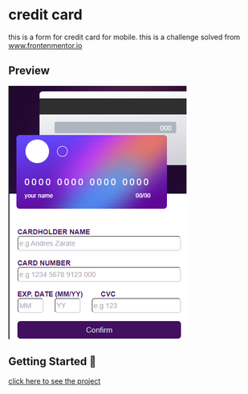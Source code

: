 # credit card

this is a form for credit card for mobile. this is a challenge solved from www.frontenmentor.io

## Preview

![](https://github.com/fabio-andres/form-credit-card/blob/master/Captura%20de%20pantalla%202022-08-24%20232050.png)

## Getting Started 🚀

[click here to see the project](https://fabio-andres.github.io/form-credit-card/)
